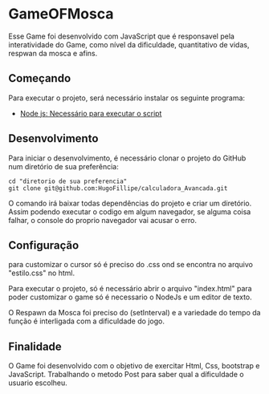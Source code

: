 # GameOFMosca

Esse Game foi desenvolvido com JavaScript que é responsavel pela interatividade do Game, como  nível da dificuldade, quantitativo de vidas, respwan da mosca e afins.

## Começando

Para executar o projeto, será necessário instalar os seguinte programa:

- [Node js: Necessário para executar o script](https://nodejs.org/en/)

## Desenvolvimento

Para iniciar o desenvolvimento, é necessário clonar o projeto do GitHub num diretório de sua preferência:

```shell
cd "diretorio de sua preferencia"
git clone git@github.com:HugoFillipe/calculadora_Avancada.git
```

O comando irá baixar todas dependências do projeto e criar um diretório. Assim podendo executar o codigo em algum navegador, se alguma coisa falhar, o console do proprio navegador vai acusar o erro.

## Configuração

para customizar o cursor só é preciso do .css ond se encontra no arquivo "estilo.css" no html.

Para executar o projeto, só é necessário abrir o arquivo "index.html" para poder customizar o game só é necessario o NodeJs e um editor de texto.

O Respawn da Mosca foi preciso do (setInterval) e a variedade do tempo da função é interligada com a dificuldade do jogo.  

## Finalidade

O Game foi desenvolvido com o objetivo de exercitar Html, Css, bootstrap e JavaScript. Trabalhando o metodo Post para saber qual a díficuldade o usuario escolheu.
